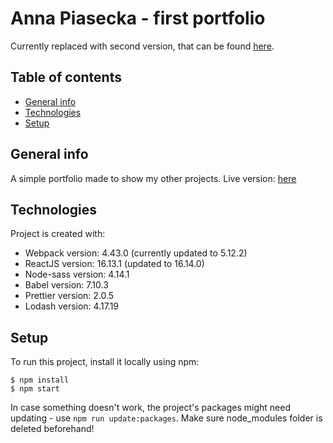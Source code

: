 # Anna Piasecka - first portfolio
Currently replaced with second version, that can be found [here](https://github.com/Acrophost/portfolio-2).

## Table of contents
* [General info](#general-info)
* [Technologies](#technologies)
* [Setup](#setup)

## General info
A simple portfolio made to show my other projects.
Live version: [here](https://acrophost.github.io/portfolio1-main-page/)

## Technologies
Project is created with:
* Webpack version: 4.43.0 (currently updated to 5.12.2)
* ReactJS version: 16.13.1 (updated to 16.14.0)
* Node-sass version: 4.14.1
* Babel version: 7.10.3
* Prettier version: 2.0.5
* Lodash version: 4.17.19

## Setup
To run this project, install it locally using npm:

```
$ npm install
$ npm start
```

In case something doesn't work, the project's packages might need updating - use ```npm run update:packages```.
Make sure node_modules folder is deleted beforehand!
